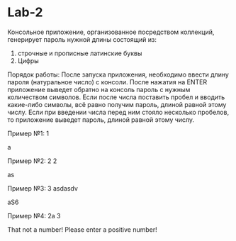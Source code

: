 # Lab-2
Консольное приложение, организованное посредством коллекций, генерирует пароль нужной длины состоящий из:
1) строчные и прописные латинские буквы
2) Цифры

Порядок работы:
После запуска приложения, необходимо ввести длину пароля (натуральное число) с консоли.
После нажатия на ENTER приложение выведет обратно на консоль пароль с нужным количеством символов.
Если после числа поставить пробел и вводить какие-либо символы, всё равно получим пароль, длиной равной этому числу.
Если при введении числа перед ним стояло несколько пробелов, то приложение выведет пароль, длиной равной этому числу.

Пример №1: 1

a

Пример №2: 2 2

as

Пример №3:       3 asdasdv

aS6

Пример №4: 2a 3

That not a number!
Please enter a positive number!